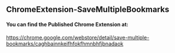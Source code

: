 ## ChromeExtension-SaveMultipleBookmarks

#### You can find the Published Chrome Extension at:
https://chrome.google.com/webstore/detail/save-multiple-bookmarks/caghbainnkeifhfokfhmnbhfjbnadaok
